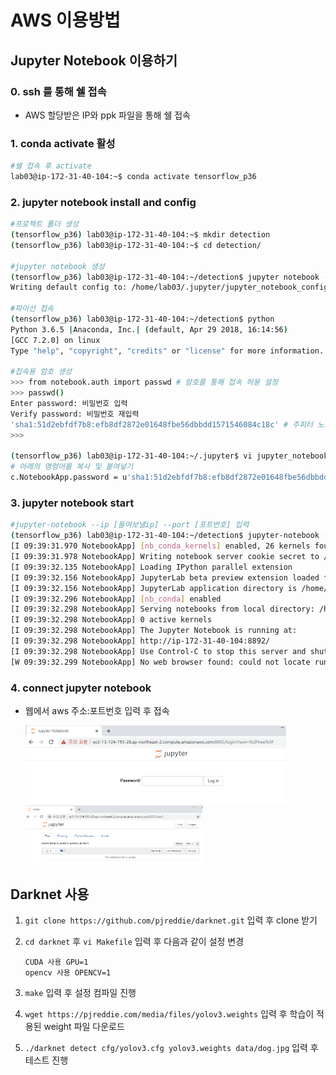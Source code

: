 # AWS 이용방법

## Jupyter Notebook 이용하기

### 0. ssh 를 통해 쉘 접속

- AWS 할당받은 IP와 ppk 파일을 통해 쉘 접속

### 1. conda activate 활성

```bash
#쉘 접속 후 activate
lab03@ip-172-31-40-104:~$ conda activate tensorflow_p36
```

### 2. jupyter notebook install and config

```bash
#프로젝트 폴더 생성
(tensorflow_p36) lab03@ip-172-31-40-104:~$ mkdir detection
(tensorflow_p36) lab03@ip-172-31-40-104:~$ cd detection/

#jupyter notebook 생성
(tensorflow_p36) lab03@ip-172-31-40-104:~/detection$ jupyter notebook --generate-config
Writing default config to: /home/lab03/.jupyter/jupyter_notebook_config.py

#파이선 접속
(tensorflow_p36) lab03@ip-172-31-40-104:~/detection$ python
Python 3.6.5 |Anaconda, Inc.| (default, Apr 29 2018, 16:14:56)
[GCC 7.2.0] on linux
Type "help", "copyright", "credits" or "license" for more information.

#접속용 암호 생성
>>> from notebook.auth import passwd # 암호를 통해 접속 허용 설정
>>> passwd()
Enter password: 비밀번호 입력
Verify password: 비밀번호 재입력
'sha1:51d2ebfdf7b8:efb8df2872e01648fbe56dbbdd1571546084c18c' # 주피터 노트북 접속용 토큰 값
>>>

(tensorflow_p36) lab03@ip-172-31-40-104:~/.jupyter$ vi jupyter_notebook_config.py
# 아래의 명령어를 복사 및 붙여넣기
c.NotebookApp.password = u'sha1:51d2ebfdf7b8:efb8df2872e01648fbe56dbbdd1571546084c18c'
```

### 3. jupyter notebook start

```bash
#jupyter-notebook --ip [들여보낼ip] --port [포트번호] 입력
(tensorflow_p36) lab03@ip-172-31-40-104:~/detection$ jupyter-notebook --ip 0.0.0.0 --port 8892
[I 09:39:31.970 NotebookApp] [nb_conda_kernels] enabled, 26 kernels found
[I 09:39:31.978 NotebookApp] Writing notebook server cookie secret to /run/user/1004/jupyter/notebook_cookie_secret
[I 09:39:32.135 NotebookApp] Loading IPython parallel extension
[I 09:39:32.156 NotebookApp] JupyterLab beta preview extension loaded from /home/ubuntu/anaconda3/envs/tensorflow_p36/lib/python3.6/site-packages/jupyterlab
[I 09:39:32.156 NotebookApp] JupyterLab application directory is /home/ubuntu/anaconda3/envs/tensorflow_p36/share/jupyter/lab
[I 09:39:32.296 NotebookApp] [nb_conda] enabled
[I 09:39:32.298 NotebookApp] Serving notebooks from local directory: /home/lab03/detection
[I 09:39:32.298 NotebookApp] 0 active kernels
[I 09:39:32.298 NotebookApp] The Jupyter Notebook is running at:
[I 09:39:32.298 NotebookApp] http://ip-172-31-40-104:8892/
[I 09:39:32.298 NotebookApp] Use Control-C to stop this server and shut down all kernels (twice to skip confirmation).
[W 09:39:32.299 NotebookApp] No web browser found: could not locate runnable browser.
```

### 4. connect jupyter notebook

- 웹에서 aws 주소:포트번호 입력 후 접속

  <img src="images/image-20200129094403515.png" alt="image-20200129094403515" style="zoom:50%;" />

  <img src="images/image-20200129094427137.png" alt="image-20200129094427137" style="zoom:33%;" />





## Darknet 사용

1. `git clone https://github.com/pjreddie/darknet.git` 입력 후 clone 받기
2. `cd darknet` 후 `vi Makefile` 입력 후 다음과 같이 설정 변경

    ```
    CUDA 사용 GPU=1
    opencv 사용 OPENCV=1
    ```

3. `make` 입력 후 설정 컴파일 진행

4. `wget https://pjreddie.com/media/files/yolov3.weights` 입력 후 학습이 적용된 weight 파일 다운로드

5. `./darknet detect cfg/yolov3.cfg yolov3.weights data/dog.jpg` 입력 후  테스트 진행